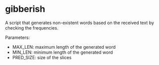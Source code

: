# gibberish

A script that generates non-existent words based on the received text by checking the frequencies.

Parameters:
  - MAX_LEN: maximum length of the generated word
  - MIN_LEN: minimum length of the generated word
  - PRED_SIZE: size of the slices
